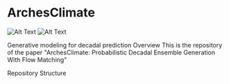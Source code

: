 # ArchesClimate
![Alt Text](sst_gif_1.gif)
![Alt Text](evaporation_gif.gif)

Generative modeling for decadal prediction
Overview
This is the repository of the paper "ArchesClimate: Probabilistic Decadal Ensemble Generation With Flow Matching"

Repository Structure 

